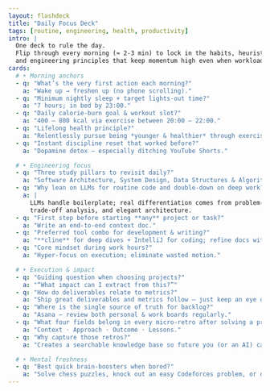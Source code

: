 ```yaml
---
layout: flashdeck
title: "Daily Focus Deck"
tags: [routine, engineering, health, productivity]
intro: |
  One deck to rule the day.  
  Flip through every morning (≈ 2‑3 min) to lock in the habits, heuristics,
  and engineering principles that keep momentum high even when workload spikes.
cards:
  # ‣ Morning anchors
  - q: "What’s the very first action each morning?"
    a: "Wake up → freshen up (no phone scrolling)."
  - q: "Minimum nightly sleep + target lights‑out time?"
    a: "7 hours; in bed by 23:00."
  - q: "Daily calorie‑burn goal & workout slot?"
    a: "400 – 800 kcal via exercise between 20:00 – 22:00."
  - q: "Lifelong health principle?"
    a: "Relentlessly pursue being *younger & healthier* through exercise, nutrition, and anti‑aging habits."
  - q: "Instant discipline reset that worked before?"
    a: "Dopamine detox — especially ditching YouTube Shorts."

  # ‣ Engineering focus
  - q: "Three study pillars to revisit daily?"
    a: "Software Architecture, System Design, Data Structures & Algorithms."
  - q: "Why lean on LLMs for routine code and double‑down on deep work?"
    a: |
      LLMs handle boilerplate; real differentiation comes from problem‑solving,
      trade‑off analysis, and elegant architecture.
  - q: "First step before starting **any** project or task?"
    a: "Write an end‑to‑end context doc."
  - q: "Preferred tool combo for development & writing?"
    a: "**cline** for deep dives + IntelliJ for coding; refine docs with Claude."
  - q: "Core mindset during work hours?"
    a: "Hyper‑focus on execution; eliminate wasted motion."

  # ‣ Execution & impact
  - q: "Guiding question when choosing projects?"
    a: "“What impact can I extract from this?”"
  - q: "How do deliverables relate to metrics?"
    a: "Ship great deliverables and metrics follow — just keep an eye on them."
  - q: "Where is the single source of truth for backlog?"
    a: "Asana — review both personal & work boards regularly."
  - q: "What four fields belong in every micro‑retro after solving a problem?"
    a: "Context · Approach · Outcome · Lessons."
  - q: "Why capture those retros?"
    a: "Creates a searchable knowledge base so future you (or an AI) can reuse the insight instead of relearning."

  # ‣ Mental freshness
  - q: "Best quick brain‑boosters when bored?"
    a: "Solve chess puzzles, knock out an easy Codeforces problem, or dive into a classic video game for a short burst."
---
```

